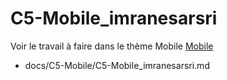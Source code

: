 
# C5-Mobile_imranesarsri


Voir le travail à faire dans le thème Mobile
[Mobile](https://github.com/solicoders/evaluation/issues/9)



- docs/C5-Mobile/C5-Mobile_imranesarsri.md 
 
